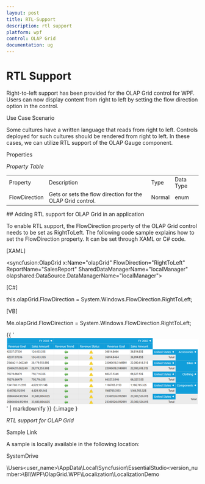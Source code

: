 ```yaml
---
layout: post
title: RTL-Support
description: rtl support
platform: wpf
control: OLAP Grid
documentation: ug
---
```


# RTL Support

Right-to-left support has been provided for the OLAP Grid control for WPF. Users can now display content from right to left by setting the flow direction option in the control. 

Use Case Scenario

Some cultures have a written language that reads from right to left. Controls deployed for such cultures should be rendered from right to left. In these cases, we can utilize RTL support of the OLAP Gauge component. 

Properties

_Property Table_

<table>
<tr>
<td>
Property </td><td>
Description </td><td>
Type </td><td>
Data Type </td></tr>
<tr>
<td>
FlowDirection</td><td>
Gets or sets the flow direction for the OLAP Grid control.</td><td>
Normal</td><td>
enum</td></tr>
</table>
## Adding RTL support for OLAP Grid in an application 

To enable RTL support, the FlowDirection property of the OLAP Grid control needs to be set as RightToLeft. The following code sample explains how to set the FlowDirection property. It can be set through XAML or C# code.

[XAML]

<syncfusion:OlapGrid x:Name="olapGrid" FlowDirection="RightToLeft" ReportName="SalesReport" SharedDataManagerName="localManager" olapshared:DataSource.DataManagerName="localManager">  



[C#]

  this.olapGrid.FlowDirection = System.Windows.FlowDirection.RightToLeft;



[VB]

  Me.olapGrid.FlowDirection = System.Windows.FlowDirection.RightToLeft;



{{ '![](RTL-Support_images/RTL-Support_img1.png)' | markdownify }}
{:.image }


_RTL support for OLAP Grid_

Sample Link

A sample is locally available in the following location:

SystemDrive

\Users\<user_name>\AppData\Local\Syncfusion\EssentialStudio\<version_number>\BI\WPF\OlapGrid.WPF\Localization\LocalizationDemo

